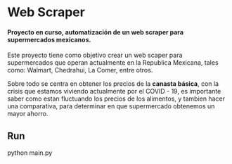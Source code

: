 # Web Scraper

#### Proyecto en curso, automatización de un web scraper para supermercados mexicanos.

Este proyecto tiene como objetivo crear un web scaper para supermercados que operan actualmente en la Republica Mexicana, tales como: Walmart, Chedrahui, La Comer, entre otros.

Sobre todo se centra en obtener los precios de la **canasta básica**, con la crisis que estamos viviendo actualmente por el COVID - 19, es importante saber como estan fluctuando los precios de los alimentos, y tambien hacer una comparativa, para determinar en que supermercado obtenemos un mayor ahorro.

## Run
  python main.py
